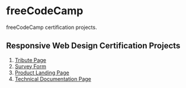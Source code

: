 # freeCodeCamp

freeCodeCamp certification projects.

## Responsive Web Design Certification Projects

1. [Tribute Page](https://leonelmarianog.github.io/freeCodeCamp/responsive-web-design-certification/1-tribute-page/)
2. [Survey Form](https://leonelmarianog.github.io/freeCodeCamp/responsive-web-design-certification/2-survey-form/)
3. [Product Landing Page](https://leonelmarianog.github.io/freeCodeCamp/responsive-web-design-certification/3-product-landing-page/)
4. [Technical Documentation Page](https://leonelmarianog.github.io/freeCodeCamp/responsive-web-design-certification/4-technical-documentation-page/)
